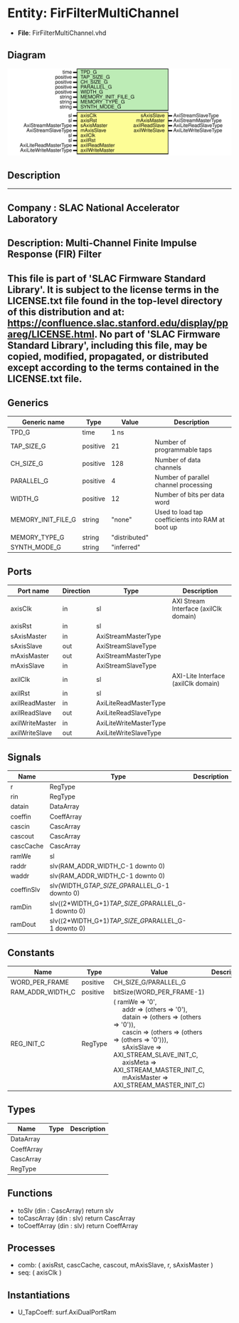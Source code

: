 # Entity: FirFilterMultiChannel

- **File**: FirFilterMultiChannel.vhd
## Diagram

![Diagram](FirFilterMultiChannel.svg "Diagram")
## Description

-----------------------------------------------------------------------------
 Company    : SLAC National Accelerator Laboratory
-----------------------------------------------------------------------------
 Description: Multi-Channel Finite Impulse Response (FIR) Filter
-----------------------------------------------------------------------------
 This file is part of 'SLAC Firmware Standard Library'.
 It is subject to the license terms in the LICENSE.txt file found in the
 top-level directory of this distribution and at:
    https://confluence.slac.stanford.edu/display/ppareg/LICENSE.html.
 No part of 'SLAC Firmware Standard Library', including this file,
 may be copied, modified, propagated, or distributed except according to
 the terms contained in the LICENSE.txt file.
-----------------------------------------------------------------------------
## Generics

| Generic name       | Type     | Value         | Description                                        |
| ------------------ | -------- | ------------- | -------------------------------------------------- |
| TPD_G              | time     | 1 ns          |                                                    |
| TAP_SIZE_G         | positive | 21            |  Number of programmable taps                       |
| CH_SIZE_G          | positive | 128           |  Number of data channels                           |
| PARALLEL_G         | positive | 4             |  Number of parallel channel processing             |
| WIDTH_G            | positive | 12            |  Number of bits per data word                      |
| MEMORY_INIT_FILE_G | string   | "none"        |  Used to load tap coefficients into RAM at boot up |
| MEMORY_TYPE_G      | string   | "distributed" |                                                    |
| SYNTH_MODE_G       | string   | "inferred"    |                                                    |
## Ports

| Port name       | Direction | Type                   | Description                           |
| --------------- | --------- | ---------------------- | ------------------------------------- |
| axisClk         | in        | sl                     | AXI Stream Interface (axilClk domain) |
| axisRst         | in        | sl                     |                                       |
| sAxisMaster     | in        | AxiStreamMasterType    |                                       |
| sAxisSlave      | out       | AxiStreamSlaveType     |                                       |
| mAxisMaster     | out       | AxiStreamMasterType    |                                       |
| mAxisSlave      | in        | AxiStreamSlaveType     |                                       |
| axilClk         | in        | sl                     | AXI-Lite Interface (axilClk domain)   |
| axilRst         | in        | sl                     |                                       |
| axilReadMaster  | in        | AxiLiteReadMasterType  |                                       |
| axilReadSlave   | out       | AxiLiteReadSlaveType   |                                       |
| axilWriteMaster | in        | AxiLiteWriteMasterType |                                       |
| axilWriteSlave  | out       | AxiLiteWriteSlaveType  |                                       |
## Signals

| Name       | Type                                                | Description |
| ---------- | --------------------------------------------------- | ----------- |
| r          | RegType                                             |             |
| rin        | RegType                                             |             |
| datain     | DataArray                                           |             |
| coeffin    | CoeffArray                                          |             |
| cascin     | CascArray                                           |             |
| cascout    | CascArray                                           |             |
| cascCache  | CascArray                                           |             |
| ramWe      | sl                                                  |             |
| raddr      | slv(RAM_ADDR_WIDTH_C-1 downto 0)                    |             |
| waddr      | slv(RAM_ADDR_WIDTH_C-1 downto 0)                    |             |
| coeffinSlv | slv(WIDTH_G*TAP_SIZE_G*PARALLEL_G-1 downto 0)       |             |
| ramDin     | slv((2*WIDTH_G+1)*TAP_SIZE_G*PARALLEL_G-1 downto 0) |             |
| ramDout    | slv((2*WIDTH_G+1)*TAP_SIZE_G*PARALLEL_G-1 downto 0) |             |
## Constants

| Name             | Type     | Value                                                                                                                                                                                                                                                                                                                                                                                                                                                                                                                                                  | Description |
| ---------------- | -------- | ------------------------------------------------------------------------------------------------------------------------------------------------------------------------------------------------------------------------------------------------------------------------------------------------------------------------------------------------------------------------------------------------------------------------------------------------------------------------------------------------------------------------------------------------------ | ----------- |
| WORD_PER_FRAME   | positive |  CH_SIZE_G/PARALLEL_G                                                                                                                                                                                                                                                                                                                                                                                                                                                                                                                                  |             |
| RAM_ADDR_WIDTH_C | positive |  bitSize(WORD_PER_FRAME-1)                                                                                                                                                                                                                                                                                                                                                                                                                                                                                                                             |             |
| REG_INIT_C       | RegType  |  (       ramWe       => '0',<br><span style="padding-left:20px">       addr        => (others => '0'),<br><span style="padding-left:20px">       datain      => (others => (others => '0')),<br><span style="padding-left:20px">       cascin      => (others => (others => (others => '0'))),<br><span style="padding-left:20px">       sAxisSlave  => AXI_STREAM_SLAVE_INIT_C,<br><span style="padding-left:20px">       axisMeta    => AXI_STREAM_MASTER_INIT_C,<br><span style="padding-left:20px">       mAxisMaster => AXI_STREAM_MASTER_INIT_C) |             |
## Types

| Name       | Type | Description |
| ---------- | ---- | ----------- |
| DataArray  |      |             |
| CoeffArray |      |             |
| CascArray  |      |             |
| RegType    |      |             |
## Functions
- toSlv <font id="function_arguments">(din : CascArray) </font> <font id="function_return">return slv </font>
- toCascArray <font id="function_arguments">(din : slv) </font> <font id="function_return">return CascArray </font>
- toCoeffArray <font id="function_arguments">(din : slv) </font> <font id="function_return">return CoeffArray </font>
## Processes
- comb: ( axisRst, cascCache, cascout, mAxisSlave, r, sAxisMaster )
- seq: ( axisClk )
## Instantiations

- U_TapCoeff: surf.AxiDualPortRam
